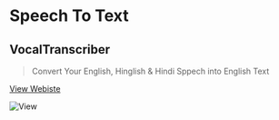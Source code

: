 # Speech To Text

## VocalTranscriber

> Convert Your English, Hinglish & Hindi Sppech into English Text

[View Webiste](https://vocaltranscriber.netlify.app/)

![View](![image](https://user-images.githubusercontent.com/60979495/230896902-bcfbf694-2d6c-4a8d-b25c-104579a87d1c.png))
